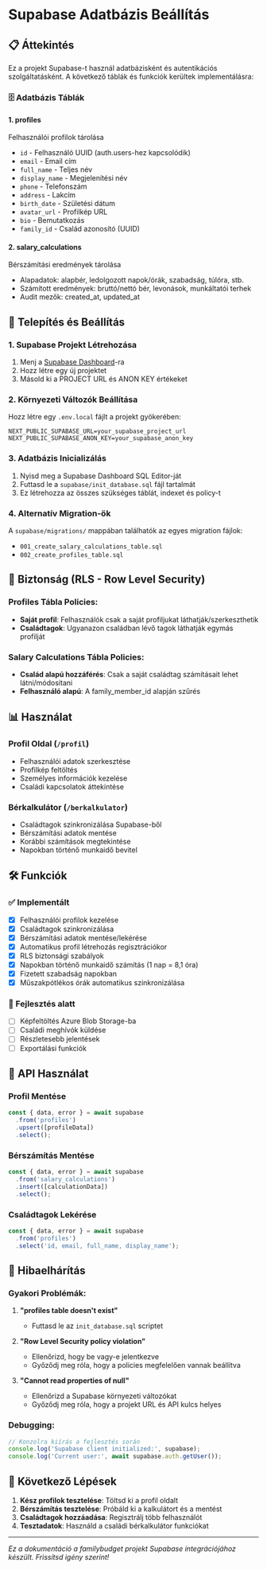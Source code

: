 # Supabase Adatbázis Beállítás

## 📋 Áttekintés

Ez a projekt Supabase-t használ adatbázisként és autentikációs szolgáltatásként. A következő táblák és funkciók kerültek implementálásra:

### 🗄️ Adatbázis Táblák

#### 1. **profiles** 
Felhasználói profilok tárolása
- `id` - Felhasználó UUID (auth.users-hez kapcsolódik)
- `email` - Email cím
- `full_name` - Teljes név
- `display_name` - Megjelenítési név
- `phone` - Telefonszám
- `address` - Lakcím
- `birth_date` - Születési dátum
- `avatar_url` - Profilkép URL
- `bio` - Bemutatkozás
- `family_id` - Család azonosító (UUID)

#### 2. **salary_calculations**
Bérszámítási eredmények tárolása
- Alapadatok: alapbér, ledolgozott napok/órák, szabadság, túlóra, stb.
- Számított eredmények: bruttó/nettó bér, levonások, munkáltatói terhek
- Audit mezők: created_at, updated_at

## 🚀 Telepítés és Beállítás

### 1. Supabase Projekt Létrehozása
1. Menj a [Supabase Dashboard](https://supabase.com/dashboard)-ra
2. Hozz létre egy új projektet
3. Másold ki a PROJECT URL és ANON KEY értékeket

### 2. Környezeti Változók Beállítása
Hozz létre egy `.env.local` fájlt a projekt gyökerében:

```env
NEXT_PUBLIC_SUPABASE_URL=your_supabase_project_url
NEXT_PUBLIC_SUPABASE_ANON_KEY=your_supabase_anon_key
```

### 3. Adatbázis Inicializálás
1. Nyisd meg a Supabase Dashboard SQL Editor-ját
2. Futtasd le a `supabase/init_database.sql` fájl tartalmát
3. Ez létrehozza az összes szükséges táblát, indexet és policy-t

### 4. Alternatív Migration-ök
A `supabase/migrations/` mappában találhatók az egyes migration fájlok:
- `001_create_salary_calculations_table.sql`
- `002_create_profiles_table.sql`

## 🔐 Biztonság (RLS - Row Level Security)

### Profiles Tábla Policies:
- **Saját profil**: Felhasználók csak a saját profiljukat láthatják/szerkeszthetik
- **Családtagok**: Ugyanazon családban lévő tagok láthatják egymás profilját

### Salary Calculations Tábla Policies:
- **Család alapú hozzáférés**: Csak a saját családtag számításait lehet látni/módosítani
- **Felhasználó alapú**: A family_member_id alapján szűrés

## 📊 Használat

### Profil Oldal (`/profil`)
- Felhasználói adatok szerkesztése
- Profilkép feltöltés
- Személyes információk kezelése
- Családi kapcsolatok áttekintése

### Bérkalkulátor (`/berkalkulator`)
- Családtagok szinkronizálása Supabase-ből
- Bérszámítási adatok mentése
- Korábbi számítások megtekintése
- Napokban történő munkaidő bevitel

## 🛠️ Funkciók

### ✅ Implementált
- [x] Felhasználói profilok kezelése
- [x] Családtagok szinkronizálása
- [x] Bérszámítási adatok mentése/lekérése
- [x] Automatikus profil létrehozás regisztrációkor
- [x] RLS biztonsági szabályok
- [x] Napokban történő munkaidő számítás (1 nap = 8,1 óra)
- [x] Fizetett szabadság napokban
- [x] Műszakpótlékos órák automatikus szinkronizálása

### 🔄 Fejlesztés alatt
- [ ] Képfeltöltés Azure Blob Storage-ba
- [ ] Családi meghívók küldése
- [ ] Részletesebb jelentések
- [ ] Exportálási funkciók

## 📝 API Használat

### Profil Mentése
```typescript
const { data, error } = await supabase
  .from('profiles')
  .upsert([profileData])
  .select();
```

### Bérszámítás Mentése
```typescript
const { data, error } = await supabase
  .from('salary_calculations')
  .insert([calculationData])
  .select();
```

### Családtagok Lekérése
```typescript
const { data, error } = await supabase
  .from('profiles')
  .select('id, email, full_name, display_name');
```

## 🐛 Hibaelhárítás

### Gyakori Problémák:

1. **"profiles table doesn't exist"**
   - Futtasd le az `init_database.sql` scriptet

2. **"Row Level Security policy violation"**
   - Ellenőrizd, hogy be vagy-e jelentkezve
   - Győződj meg róla, hogy a policies megfelelően vannak beállítva

3. **"Cannot read properties of null"**
   - Ellenőrizd a Supabase környezeti változókat
   - Győződj meg róla, hogy a projekt URL és API kulcs helyes

### Debugging:
```typescript
// Konzolra kiírás a fejlesztés során
console.log('Supabase client initialized:', supabase);
console.log('Current user:', await supabase.auth.getUser());
```

## 🎯 Következő Lépések

1. **Kész profilok tesztelése**: Töltsd ki a profil oldalt
2. **Bérszámítás tesztelése**: Próbáld ki a kalkulátort és a mentést
3. **Családtagok hozzáadása**: Regisztrálj több felhasználót
4. **Tesztadatok**: Használd a családi bérkalkulátor funkciókat

---

*Ez a dokumentáció a familybudget projekt Supabase integrációjához készült. Frissítsd igény szerint!*
